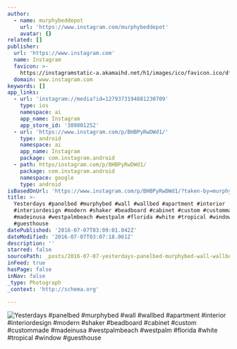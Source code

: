 ```yaml
---
author:
  - name: murphybeddepot
    url: 'https://www.instagram.com/murphybeddepot'
    avatar: {}
related: []
publisher:
  url: 'https://www.instagram.com'
  name: Instagram
  favicon: >-
    https://instagramstatic-a.akamaihd.net/h1/images/ico/favicon.ico/dfa85bb1fd63.ico
  domain: www.instagram.com
keywords: []
app_links:
  - url: 'instagram://media?id=1279373194881230709'
    type: ios
    namespace: ai
    app_name: Instagram
    app_store_id: '389801252'
  - url: 'https://www.instagram.com/p/BHBPyRwDWd1/'
    type: android
    namespace: ai
    app_name: Instagram
    package: com.instagram.android
  - path: https/instagram.com/p/BHBPyRwDWd1/
    package: com.instagram.android
    namespace: google
    type: android
isBasedOnUrl: 'https://www.instagram.com/p/BHBPyRwDWd1/?taken-by=murphybeddepot'
title: >-
  Yesterdays #panelbed #murphybed #wall #wallbed #apartment #interior
  #interiordesign #modern #shaker #beadboard #cabinet #custom #custommade
  #madeinusa #westpalmbeach #westpalm #florida #white #tropical #window
  #guesthouse
datePublished: '2016-07-07T03:09:01.042Z'
dateModified: '2016-07-07T03:07:18.061Z'
description: ''
starred: false
sourcePath: _posts/2016-07-07-yesterdays-panelbed-murphybed-wall-wallbed-apartment-i.md
inFeed: true
hasPage: false
inNav: false
_type: Photograph
_context: 'http://schema.org'

---
```

![Yesterdays #panelbed #murphybed #wall #wallbed #apartment #interior #interiordesign #modern #shaker #beadboard #cabinet #custom #custommade #madeinusa #westpalmbeach #westpalm #florida #white #tropical #window #guesthouse](https://scontent.cdninstagram.com/t51.2885-15/s640x640/sh0.08/e35/13385840_621533134669654_97445633_n.jpg?ig_cache_key=MTI3OTM3MzE5NDg4MTIzMDcwOQ%3D%3D.2)